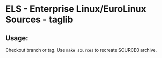 # ELS - Enterprise Linux/EuroLinux Sources - taglib
 
## Usage:
  Checkout branch or tag. Use `make sources` to recreate  SOURCE0 archive.
